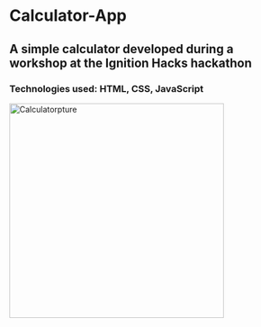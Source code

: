 # Calculator-App
## A simple calculator developed during a workshop at the Ignition Hacks hackathon ##
### Technologies used: HTML, CSS, JavaScript ### 

<img width="381" alt="Calculatorpture" src="https://user-images.githubusercontent.com/56855196/187012574-2f25f581-496d-443a-a175-487968b5236d.PNG">
